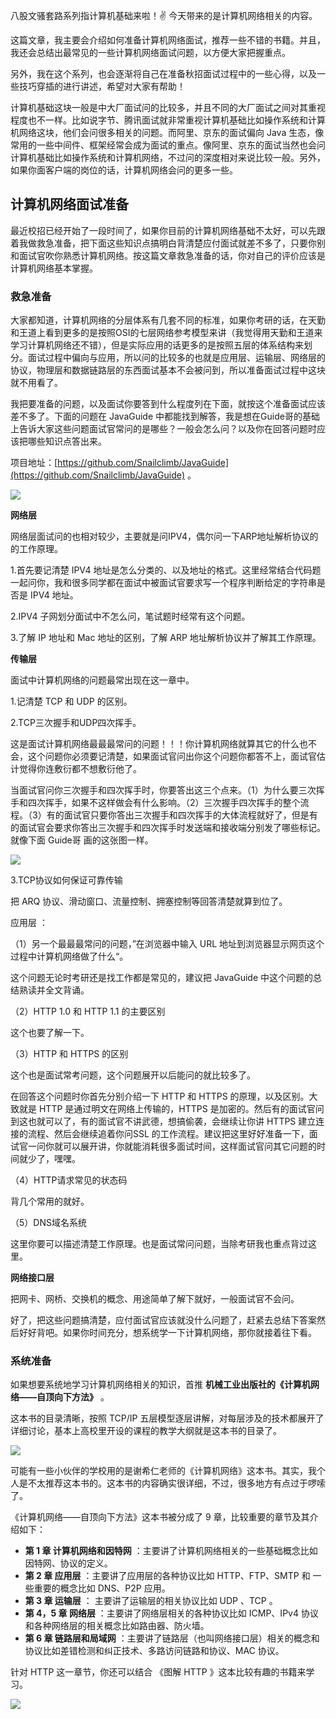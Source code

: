 八股文骚套路系列指计算机基础来啦！✌️ 今天带来的是计算机网络相关的内容。

这篇文章，我主要会介绍如何准备计算机网络面试，推荐一些不错的书籍。并且，我还会总结出最常见的一些计算机网络面试问题，以方便大家把握重点。

另外，我在这个系列，也会逐渐将自己在准备秋招面试过程中的一些心得，以及一些技巧穿插的进行讲述，希望对大家有帮助！

计算机基础这块一般是中大厂面试问的比较多，并且不同的大厂面试之间对其重视程度也不一样。比如说字节、腾讯面试就非常重视计算机基础比如操作系统和计算机网络这块，他们会问很多相关的问题。而阿里、京东的面试偏向 Java 生态，像常用的一些中间件、框架经常会成为面试的重点。像阿里、京东的面试当然也会问计算机基础比如操作系统和计算机网络，不过问的深度相对来说比较一般。另外，如果你面客户端的岗位的话，计算机网络会问的更多一些。

## 计算机网络面试准备

最近校招已经开始了一段时间了，如果你目前的计算机网络基础不太好，可以先跟着我做救急准备，把下面这些知识点搞明白背清楚应付面试就差不多了，只要你别和面试官吹你熟悉计算机网络。按这篇文章救急准备的话，你对自己的评价应该是计算机网络基本掌握。

### 救急准备

大家都知道，计算机网络的分层体系有几套不同的标准，如果你考研的话，在天勤和王道上看到更多的是按照OSI的七层网络参考模型来讲（我觉得用天勤和王道来学习计算机网络还不错），但是实际应用的话更多的是按照五层的体系结构来划分。面试过程中偏向与应用，所以问的比较多的也就是应用层、运输层、网络层的协议，物理层和数据链路层的东西面试基本不会被问到，所以准备面试过程中这块就不用看了。

我把要准备的问题，以及面试你要答到什么程度列在下面，就按这个准备面试应该差不多了。下面的问题在 JavaGuide 中都能找到解答，我是想在Guide哥的基础上告诉大家这些问题面试官常问的是哪些？一般会怎么问？以及你在回答问题时应该把哪些知识点答出来。

项目地址：[https://github.com/Snailclimb/JavaGuide](https://github.com/Snailclimb/JavaGuide) 。

![](https://img-blog.csdnimg.cn/20210727211922715.png)![点击并拖拽以移动](data:image/gif;base64,R0lGODlhAQABAPABAP///wAAACH5BAEKAAAALAAAAAABAAEAAAICRAEAOw==)

**网络层**

网络层面试问的也相对较少，主要就是问IPV4，偶尔问一下ARP地址解析协议的的工作原理。

1.首先要记清楚 IPV4 地址是怎么分类的、以及地址的格式。这里经常结合代码题一起问你，我和很多同学都在面试中被面试官要求写一个程序判断给定的字符串是否是 IPV4 地址。

2.IPV4 子网划分面试中不怎么问，笔试题时经常有这个问题。

3.了解 IP 地址和 Mac 地址的区别，了解 ARP 地址解析协议并了解其工作原理。

**传输层**

面试中计算机网络的问题最常出现在这一章中。

1.记清楚 TCP 和 UDP 的区别。

2.TCP三次握手和UDP四次挥手。

这是面试计算机网络最最最常问的问题！！！你计算机网络就算其它的什么也不会，这个问题你必须要记清楚，如果面试官问出你这个问题你都答不上，面试官估计觉得你连敷衍都不想敷衍他了。

当面试官问你三次握手和四次挥手时，你要答出这三个点来。（1）为什么要三次挥手和四次挥手，如果不这样做会有什么影响。（2）三次握手四次挥手的整个流程。（3）有的面试官只要你答出三次握手和四次挥手的大体流程就好了，但是有的面试官会要求你答出三次握手和四次挥手时发送端和接收端分别发了哪些标记。就像下面 Guide哥 画的这张图一样。

![](https://img-blog.csdnimg.cn/20210727212425498.png)

3.TCP协议如何保证可靠传输

把 ARQ 协议、滑动窗口、流量控制、拥塞控制等回答清楚就算到位了。

应用层 ：

（1）另一个最最最常问的问题，”在浏览器中输入 URL 地址到浏览器显示网页这个过程中计算机网络做了什么“。

这个问题无论时考研还是找工作都是常见的，建议把 JavaGuide 中这个问题的总结熟读并全文背诵。

（2）HTTP 1.0 和 HTTP 1.1 的主要区别

这个也要了解一下。

（3）HTTP 和 HTTPS 的区别

这个也是面试常考问题，这个问题展开以后能问的就比较多了。

在回答这个问题时你首先分别介绍一下 HTTP 和 HTTPS 的原理，以及区别。大致就是 HTTP 是通过明文在网络上传输的，HTTPS 是加密的。然后有的面试官问到这也就可以了，有的面试官不讲武德，想搞偷袭，会继续让你讲 HTTPS 建立连接的流程、然后会继续追着你问SSL 的工作流程。建议把这里好好准备一下，面试官一问你就可以展开讲，你就能消耗很多面试时间，这样面试官问其它问题的时间就少了，嘿嘿。

（4）HTTP请求常见的状态码

背几个常用的就好。

（5）DNS域名系统

这里你要可以描述清楚工作原理。也是面试常问问题，当除考研我也重点背过这里。

**网络接口层**

把网卡、网桥、交换机的概念、用途简单了解下就好，一般面试官不会问。

好了，把这些问题搞清楚，应付面试官应该就没什么问题了，赶紧去总结下答案然后好好背吧。如果你时间充分，想系统学一下计算机网络，那你就接着往下看。

### 系统准备

如果想要系统地学习计算机网络相关的知识，首推 **机械工业出版社的《计算机网络——自顶向下方法》** 。

这本书的目录清晰，按照 TCP/IP 五层模型逐层讲解，对每层涉及的技术都展开了详细讨论，基本上高校里开设的课程的教学大纲就是这本书的目录了。

![](https://img-blog.csdnimg.cn/20210727214954388.jpg)

可能有一些小伙伴的学校用的是谢希仁老师的《计算机网络》这本书。其实，我个人是不太推荐这本书的。这本书的内容确实很详细，不过，很多地方有点过于啰嗦了。

《计算机网络——自顶向下方法》这本书被分成了 9 章，比较重要的章节及其介绍如下：

- **第 1 章 计算机网络和因特网** ：主要讲了计算机网络相关的一些基础概念比如因特网、协议的定义。
- **第 2 章 应用层** ：主要讲了应用层的各种协议比如 HTTP、FTP、SMTP 和 一些重要的概念比如 DNS、P2P 应用。
- **第 3 章 运输层** ： 主要讲了运输层的相关协议比如 UDP 、TCP 。
- **第 4，5 章 网络层** ：主要讲了网络层相关的各种协议比如 ICMP、IPv4 协议和各种网络层的相关概念比如路由器、防火墙。
- **第 6 章 链路层和局域网** ：主要讲了链路层（也叫网络接口层）相关的概念和协议比如差错检测和纠正技术、多路访问链路和协议、MAC 协议。

针对 HTTP 这一章节，你还可以结合 《图解 HTTP 》这本比较有趣的书籍来学习。

![](https://img-blog.csdnimg.cn/2021072721311389.jpg)